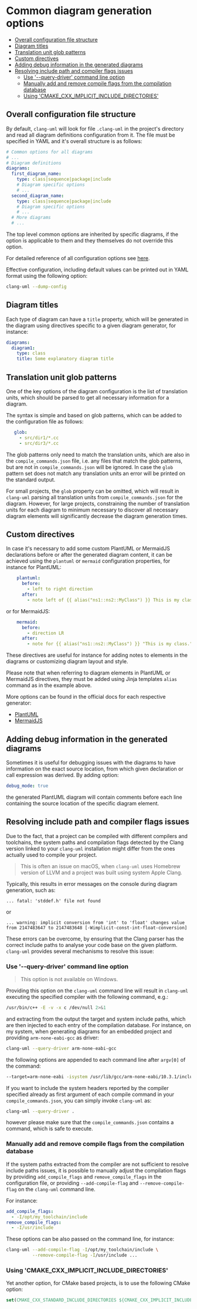 # Common diagram generation options

<!-- toc -->

* [Overall configuration file structure](#overall-configuration-file-structure)
* [Diagram titles](#diagram-titles)
* [Translation unit glob patterns](#translation-unit-glob-patterns)
* [Custom directives](#custom-directives)
* [Adding debug information in the generated diagrams](#adding-debug-information-in-the-generated-diagrams)
* [Resolving include path and compiler flags issues](#resolving-include-path-and-compiler-flags-issues)
  * [Use '--query-driver' command line option](#use---query-driver-command-line-option)
  * [Manually add and remove compile flags from the compilation database](#manually-add-and-remove-compile-flags-from-the-compilation-database)
  * [Using 'CMAKE_CXX_IMPLICIT_INCLUDE_DIRECTORIES'](#using-cmake_cxx_implicit_include_directories)

<!-- tocstop -->

## Overall configuration file structure
By default, `clang-uml` will look for file `.clang-uml` in the project's
directory and read all diagram definitions configuration from it. The file must
be specified in YAML and it's overall structure is as follows:

```yaml
# Common options for all diagrams
# ...
# Diagram definitions
diagrams:
  first_diagram_name:
    type: class|sequence|package|include
    # Diagram specific options
    # ...
  second_diagram_name:
    type: class|sequence|package|include
    # Diagram specific options
    # ...
  # More diagrams
  # ...
```

The top level common options are inherited by specific diagrams, if the option
is applicable to them and they themselves do not override this option.

For detailed reference of all configuration options see [here](./configuration_file.md).

Effective configuration, including default values can be printed out in YAML
format using the following option:

```bash
clang-uml --dump-config
```

## Diagram titles
Each type of diagram can have a `title` property, which will be generated in the
diagram using directives specific to a given diagram generator, for instance:

```yaml
diagrams:
  diagram1:
    type: class
    title: Some explanatory diagram title
```

## Translation unit glob patterns
One of the key options of the diagram configuration is the list of translation
units, which should be parsed to get all necessary information for a diagram. 

The syntax is simple and based on glob patterns, which can be added to the
configuration file as follows:

```yaml
   glob:
     - src/dir1/*.cc
     - src/dir3/*.cc
```

The glob patterns only need to match the translation units, which are also in
the `compile_commands.json` file, i.e. any files that match the glob patterns,
but are not in `compile_commands.json` will be ignored. In case the `glob`
pattern set does not match any translation units an error will be printed on
the standard output.

For small projects, the `glob` property can be omitted, which will result in
`clang-uml` parsing all translation units from `compile_commands.json` for
the diagram. However, for large projects, constraining the number of translation
units for each diagram to minimum necessary to discover all necessary diagram
elements will significantly decrease the diagram generation times.

## Custom directives
In case it's necessary to add some custom PlantUML or MermaidJS declarations
before or after the generated diagram content, it can be achieved using
the `plantuml` or `mermaid` configuration properties, for instance for PlantUML:

```yaml
    plantuml:
      before:
        - left to right direction
      after:
        - note left of {{ alias("ns1::ns2::MyClass") }} This is my class. 
```

or for MermaidJS:

```yaml
    mermaid:
      before:
        - direction LR
      after:
        - note for {{ alias("ns1::ns2::MyClass") }} "This is my class." 
```

These directives are useful for instance for adding notes to elements in the
diagrams or customizing diagram layout and style.

Please note that when referring to diagram elements in PlantUML or MermaidJS
directives, they must be added using Jinja templates `alias` command as in the
example above.

More options can be found in the official docs for each respective generator:
  * [PlantUML](https://plantuml.com/)
  * [MermaidJS](https://mermaid.js.org/intro/) 

## Adding debug information in the generated diagrams
Sometimes it is useful for debugging issues with the diagrams to have information
on the exact source location, from which given declaration or call expression was
derived. By adding option:

```yaml
debug_mode: true
```

the generated PlantUML diagram will contain comments before each line containing
the source location of the specific diagram element.

## Resolving include path and compiler flags issues
Due to the fact, that a project can be compiled with different compilers
and toolchains, the system paths and compilation flags detected by the Clang
version linked to your `clang-uml` installation might differ from the ones
actually used to compile your project.

> This is often an issue on macOS, when `clang-uml` uses Homebrew version of LLVM
> and a project was built using system Apple Clang.

Typically, this results in error messages on the console during diagram
generation, such as:

```
... fatal: 'stddef.h' file not found
```

or

```
... warning: implicit conversion from 'int' to 'float' changes value from 2147483647 to 2147483648 [-Wimplicit-const-int-float-conversion]
```

These errors can be overcome, by ensuring that the Clang parser has the correct
include paths to analyse your code base on the given platform. `clang-uml`
provides several mechanisms to resolve this issue:

### Use '--query-driver' command line option

> This option is not available on Windows.

Providing this option on the `clang-uml` command line will result in `clang-uml`
executing the specified compiler with the following command, e.g.:

```bash
/usr/bin/c++ -E -v -x c /dev/null 2>&1
```

and extracting from the output the target and system include paths, which are
then injected to each entry of the compilation database. For instance, on my
system, when generating diagrams for an embedded project and providing
`arm-none-eabi-gcc` as driver:

```bash
clang-uml --query-driver arm-none-eabi-gcc
```

the following options are appended to each command line after `argv[0]` of the
command:

```bash
--target=arm-none-eabi -isystem /usr/lib/gcc/arm-none-eabi/10.3.1/include -isystem /usr/lib/gcc/arm-none-eabi/10.3.1/include-fixed -isystem /usr/lib/gcc/arm-none-eabi/10.3.1/../../../arm-none-eabi/include
```

If you want to include the system headers reported by the compiler specified
already as first argument of each compile command in your
`compile_commands.json`, you can simply invoke `clang-uml` as:

```bash
clang-uml --query-driver .
```

however please make sure that the `compile_commands.json` contains a command,
which is safe to execute.

### Manually add and remove compile flags from the compilation database
If the system paths extracted from the compiler are not sufficient to resolve
include paths issues, it is possible to manually adjust the compilation
flags by providing `add_compile_flags` and `remove_compile_flags` in the
configuration file, or providing `--add-compile-flag` and `--remove-compile-flag`
on the `clang-uml` command line.

For instance:

```yaml
add_compile_flags:
  - -I/opt/my_toolchain/include
remove_compile_flags:
  - -I/usr/include
```

These options can be also passed on the command line, for instance:

```bash
clang-uml --add-compile-flag -I/opt/my_toolchain/include \
          --remove-compile-flag -I/usr/include ...
```

### Using 'CMAKE_CXX_IMPLICIT_INCLUDE_DIRECTORIES'
Yet another option, for CMake based projects, is to use the following CMake option:

```cmake
set(CMAKE_CXX_STANDARD_INCLUDE_DIRECTORIES ${CMAKE_CXX_IMPLICIT_INCLUDE_DIRECTORIES})
```


